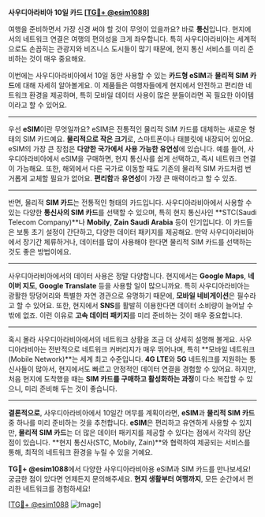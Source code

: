 **사우디아라비아 10일 카드 [[TG💪+ @esim1088](https://t.me/s/esim1088)]**

여행을 준비하면서 가장 신경 써야 할 것이 무엇이 있을까요? 바로 **통신**입니다. 현지에서의 네트워크 연결은 여행의 편의성을 크게 좌우합니다. 특히 사우디아라비아는 세계적으로도 손꼽히는 관광지와 비즈니스 도시들이 많기 때문에, 현지 통신 서비스를 미리 준비하는 것이 매우 중요해요.

이번에는 사우디아라비아에서 10일 동안 사용할 수 있는 **카드형 eSIM**과 **물리적 SIM 카드**에 대해 자세히 알아볼게요. 이 제품들은 여행자들에게 현지에서 안전하고 편리한 네트워크 환경을 제공하며, 특히 모바일 데이터 사용이 많은 분들이라면 꼭 필요한 아이템이라고 할 수 있어요.

---

우선 **eSIM**이란 무엇일까요? eSIM은 전통적인 물리적 SIM 카드를 대체하는 새로운 형태의 SIM 카드예요. **물리적으로 작은 크기**로, 스마트폰이나 태블릿에 내장되어 있어요. eSIM의 가장 큰 장점은 **다양한 국가에서 사용 가능한 유연성**에 있습니다. 예를 들어, 사우디아라비아에서 eSIM을 구매하면, 현지 통신사를 쉽게 선택하고, 즉시 네트워크 연결이 가능해요. 또한, 해외에서 다른 국가로 이동할 때도 기존의 물리적 SIM 카드처럼 번거롭게 교체할 필요가 없어요. **편리함**과 **유연성**이 가장 큰 매력이라고 할 수 있죠.

---

반면, 물리적 **SIM 카드**는 전통적인 형태의 카드입니다. 사우디아라비아에서 사용할 수 있는 다양한 **통신사의 SIM 카드**를 선택할 수 있으며, 특히 현지 통신사인 **STC(Saudi Telecom Company)**나 **Mobily**, **Zain Saudi Arabia** 등이 인기입니다. 이 카드들은 보통 초기 설정이 간단하고, 다양한 데이터 패키지를 제공해요. 만약 사우디아라비아에서 장기간 체류하거나, 데이터를 많이 사용해야 한다면 물리적 SIM 카드를 선택하는 것도 좋은 방법이에요.

---

사우디아라비아에서의 데이터 사용은 정말 다양합니다. 현지에서는 **Google Maps**, **네이버 지도**, **Google Translate** 등을 사용할 일이 많으니까요. 특히 사우디아라비아는 광활한 땅덩어리와 특별한 자연 경관으로 유명하기 때문에, **모바일 네비게이션**은 필수라고 할 수 있어요. 또한, 현지에서 **SNS**를 활발히 이용한다면 데이터 소비량이 늘어날 수밖에 없죠. 이런 이유로 **고속 데이터 패키지**를 미리 준비하는 것이 매우 중요합니다.

---

혹시 몰라 사우디아라비아에서의 네트워크 상황을 조금 더 상세히 설명해 볼게요. 사우디아라비아는 전반적으로 네트워크 커버리지가 매우 뛰어나며, 특히 **모바일 네트워크(Mobile Network)**는 세계 최고 수준입니다. **4G LTE**와 **5G** 네트워크를 지원하는 통신사들이 많아서, 현지에서도 빠르고 안정적인 데이터 연결을 경험할 수 있어요. 하지만, 처음 현지에 도착했을 때는 **SIM 카드를 구매하고 활성화하는 과정**이 다소 복잡할 수 있으니, 미리 준비해 두는 것이 좋습니다.

---

**결론적으로**, 사우디아라비아에서 10일간 머무를 계획이라면, **eSIM**과 **물리적 SIM 카드** 중 하나를 미리 준비하는 것을 추천합니다. **eSIM**은 편리하고 유연하게 사용할 수 있지만, **물리적 SIM 카드**는 더 많은 데이터 패키지를 제공할 수 있다는 점에서 각각의 장단점이 있습니다. **현지 통신사(STC, Mobily, Zain)**와 협력하여 제공되는 서비스를 통해, 최적의 네트워크 환경을 누릴 수 있을 거예요.

**TG💪+ @esim1088**에서 다양한 사우디아라비아용 eSIM과 SIM 카드를 만나보세요! 궁금한 점이 있다면 언제든지 문의해주세요. **현지 생활부터 여행까지**, 모든 순간에서 편리한 네트워크를 경험하세요!

[[TG💪+ @esim1088](https://t.me/s/esim1088) ![Image](https://i.postimg.cc/Y0z9fWf4/image.png)]